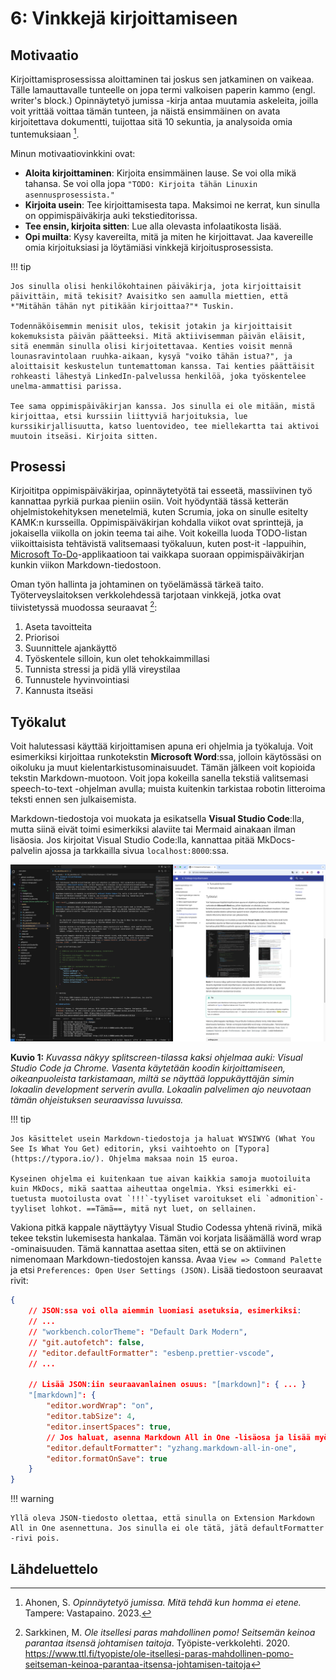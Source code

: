 # 6: Vinkkejä kirjoittamiseen

## Motivaatio

Kirjoittamisprosessissa aloittaminen tai joskus sen jatkaminen on vaikeaa. Tälle lamauttavalle tunteelle on jopa termi valkoisen paperin kammo (engl. writer's block.) Opinnäytetyö jumissa -kirja antaa muutamia askeleita, joilla voit yrittää voittaa tämän tunteen, ja näistä ensimmäinen on avata kirjoitettava dokumentti, tuijottaa sitä 10 sekuntia, ja analysoida omia tuntemuksiaan [^3582cf].

Minun motivaatiovinkkini ovat:

* **Aloita kirjoittaminen**: Kirjoita ensimmäinen lause. Se voi olla mikä tahansa. Se voi olla jopa `"TODO: Kirjoita tähän Linuxin asennusprosessista."`
* **Kirjoita usein**: Tee kirjoittamisesta tapa. Maksimoi ne kerrat, kun sinulla on oppimispäiväkirja auki tekstieditorissa.
* **Tee ensin, kirjoita sitten**: Lue alla olevasta infolaatikosta lisää.
* **Opi muilta**: Kysy kavereilta, mitä ja miten he kirjoittavat. Jaa kavereille omia kirjoituksiasi ja löytämiäsi vinkkejä kirjoitusprosessista.

!!! tip

    Jos sinulla olisi henkilökohtainen päiväkirja, jota kirjoittaisit päivittäin, mitä tekisit? Avaisitko sen aamulla miettien, että *"Mitähän tähän nyt pitikään kirjoittaa?"* Tuskin.

    Todennäköisemmin menisit ulos, tekisit jotakin ja kirjoittaisit kokemuksista päivän päätteeksi. Mitä aktiivisemman päivän eläisit, sitä enemmän sinulla olisi kirjoitettavaa. Kenties voisit mennä lounasravintolaan ruuhka-aikaan, kysyä "voiko tähän istua?", ja aloittaisit keskustelun tuntemattoman kanssa. Tai kenties päättäisit rohkeasti lähestyä LinkedIn-palvelussa henkilöä, joka työskentelee unelma-ammattisi parissa.
    
    Tee sama oppimispäiväkirjan kanssa. Jos sinulla ei ole mitään, mistä kirjoittaa, etsi kurssiin liittyviä harjoituksia, lue kurssikirjallisuutta, katso luentovideo, tee miellekartta tai aktivoi muutoin itseäsi. Kirjoita sitten.

## Prosessi

Kirjoititpa oppimispäiväkirjaa, opinnäytetyötä tai esseetä, massiivinen työ kannattaa pyrkiä purkaa pieniin osiin. Voit hyödyntää tässä ketterän ohjelmistokehityksen menetelmiä, kuten Scrumia, joka on sinulle esitelty KAMK:n kursseilla. Oppimispäiväkirjan kohdalla viikot ovat sprinttejä, ja jokaisella viikolla on jokin teema tai aihe. Voit kokeilla luoda TODO-listan viikoittaisista tehtävistä valitsemaasi työkaluun, kuten post-it -lappuihin, [Microsoft To-Do](https://to-do.office.com/tasks/today)-applikaatioon tai vaikkapa suoraan oppimispäiväkirjan kunkin viikon Markdown-tiedostoon.

Oman työn hallinta ja johtaminen on työelämässä tärkeä taito. Työterveyslaitoksen verkkolehdessä tarjotaan vinkkejä, jotka ovat tiivistetyssä muodossa seuraavat [^f65588]:

1. Aseta tavoitteita
2. Priorisoi
3. Suunnittele ajankäyttö
4. Työskentele silloin, kun olet tehokkaimmillasi
5. Tunnista stressi ja pidä yllä vireystilaa
6. Tunnustele hyvinvointiasi
7. Kannusta itseäsi 

## Työkalut

Voit halutessasi käyttää kirjoittamisen apuna eri ohjelmia ja työkaluja. Voit esimerkiksi kirjoittaa runkotekstin **Microsoft Word**:ssa, jolloin käytössäsi on oikoluku ja muut kielentarkistusominaisuudet. Tämän jälkeen voit kopioida tekstin Markdown-muotoon. Voit jopa kokeilla sanella tekstiä valitsemasi speech-to-text -ohjelman avulla; muista kuitenkin tarkistaa robotin litteroima teksti ennen sen julkaisemista.

Markdown-tiedostoja voi muokata ja esikatsella **Visual Studio Code**:lla, mutta siinä eivät toimi esimerkiksi alaviite tai Mermaid ainakaan ilman lisäosia. Jos kirjoitat Visual Studio Code:lla, kannattaa pitää MkDocs-palvelin ajossa ja tarkkailla sivua `localhost:8000`:ssa.

![](../images/vscode-chrome-splitscreen.png)

**Kuvio 1:** *Kuvassa näkyy splitscreen-tilassa kaksi ohjelmaa auki: Visual Studio Code ja Chrome. Vasenta käytetään koodin kirjoittamiseen, oikeanpuoleista tarkistamaan, miltä se näyttää loppukäyttäjän simin lokaalin development serverin avulla. Lokaalin palvelimen ajo neuvotaan tämän ohjeistuksen seuraavissa luvuissa.*

!!! tip

    Jos käsittelet usein Markdown-tiedostoja ja haluat WYSIWYG (What You See Is What You Get) editorin, yksi vaihtoehto on [Typora](https://typora.io/). Ohjelma maksaa noin 15 euroa.

    Kyseinen ohjelma ei kuitenkaan tue aivan kaikkia samoja muotoiluita kuin MkDocs, mikä saattaa aiheuttaa ongelmia. Yksi esimerkki ei-tuetusta muotoilusta ovat `!!!`-tyyliset varoitukset eli `admonition`-tyyliset lohkot. ==Tämä==, mitä nyt luet, on sellainen.

Vakiona pitkä kappale näyttäytyy Visual Studio Codessa yhtenä rivinä, mikä tekee tekstin lukemisesta hankalaa. Tämän voi korjata lisäämällä word wrap -ominaisuuden. Tämä kannattaa asettaa siten, että se on aktiivinen nimenomaan Markdown-tiedostojen kanssa. Avaa `View => Command Palette` ja etsi `Preferences: Open User Settings (JSON)`. Lisää tiedostoon seuraavat rivit:

```json title="settings.json"
{
    // JSON:ssa voi olla aiemmin luomiasi asetuksia, esimerkiksi:
    // ...
    // "workbench.colorTheme": "Default Dark Modern",
    // "git.autofetch": false,
    // "editor.defaultFormatter": "esbenp.prettier-vscode",
    // ...

    // Lisää JSON:iin seuraavanlainen osuus: "[markdown]": { ... }
    "[markdown]": {
        "editor.wordWrap": "on",
        "editor.tabSize": 4,
        "editor.insertSpaces": true,
        // Jos haluat, asenna Markdown All in One -lisäosa ja lisää myös
        "editor.defaultFormatter": "yzhang.markdown-all-in-one",
        "editor.formatOnSave": true
    }
}
```

!!! warning

    Yllä oleva JSON-tiedosto olettaa, että sinulla on Extension Markdown All in One asennettuna. Jos sinulla ei ole tätä, jätä defaultFormatter -rivi pois.

## Lähdeluettelo

[^3582cf]: Ahonen, S. *Opinnäytetyö jumissa. Mitä tehdä kun homma ei etene.* Tampere: Vastapaino. 2023.
[^f65588]: Sarkkinen, M. *Ole itsellesi paras mahdollinen pomo! Seitsemän keinoa parantaa itsensä johtamisen taitoja*. Työpiste-verkkolehti. 2020. https://www.ttl.fi/tyopiste/ole-itsellesi-paras-mahdollinen-pomo-seitseman-keinoa-parantaa-itsensa-johtamisen-taitoja